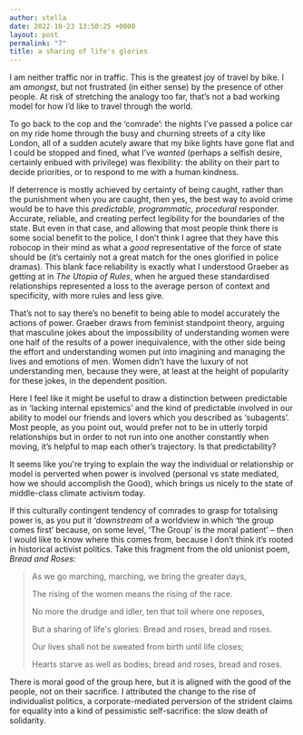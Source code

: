 ```yaml
---
author: stella
date: 2022-10-23 13:50:25 +0000
layout: post
permalink: "7"
title: a sharing of life's glories
---
```



I am neither traffic nor in traffic. This is the greatest joy of travel by bike. I am *amongst*, but not frustrated (in either sense) by the presence of other people. At risk of stretching the analogy too far, that’s not a bad working model for how I’d like to travel through the world.

To go back to the cop and the ‘comrade’: the nights I’ve passed a police car on my ride home through the busy and churning streets of a city like London, all of a sudden acutely aware that my bike lights have gone flat and I could be stopped and fined, what I’ve *wanted* (perhaps a selfish desire, certainly enbued with privilege) was flexibility: the ability on their part to decide priorities, or to respond to me with a human kindness.  

If deterrence is mostly achieved by certainty of being caught, rather than the punishment when you are caught, then yes, the best way to avoid crime would be to have this *predictable, programmatic, procedural* responder. Accurate, reliable, and creating perfect legibility for the boundaries of the state. But even in that case, and allowing that most people think there is some social benefit to the police, I don’t think I agree that they have this robocop in their mind as what a *good* representative of the force of state should be (it’s certainly not a great match for the ones glorified in police dramas). This blank face reliability is exactly what I understood Graeber as getting at in *The Utopia of Rules*, when he argued these standardised relationships represented a loss to the average person of context and specificity, with more rules and less give.

That’s not to say there’s no benefit to being able to model accurately the actions of power. Graeber draws from feminist standpoint theory, arguing that masculine jokes about the impossibility of understanding women were one half of the results of a power inequivalence, with the other side being the effort and understanding women put into imagining and managing the lives and emotions of men. Women didn’t have the luxury of not understanding men, because they were, at least at the height of popularity for these jokes, in the dependent position.  

Here I feel like it might be useful to draw a distinction between predictable as in ‘lacking internal epistemics’ and the kind of predictable involved in our ability to model our friends and lovers which you described as ‘subagents’. Most people, as you point out, would prefer not to be in utterly torpid relationships but in order to not run into one another constantly when moving, it’s helpful to map each other’s trajectory. Is that predictability?  

It seems like you're trying to explain the way the individual or relationship or model is perverted when power is involved (personal vs state mediated, how we should accomplish the Good), which brings us nicely to the state of middle-class climate activism today.  

If this culturally contingent tendency of comrades to grasp for totalising power is, as you put it ‘*downstream* of a worldview in which ‘the group comes first’ because, on some level, ‘The Group’ is the moral patient’ – then I would like to know where this comes from, because I don’t think it’s rooted in historical activist politics. Take this fragment from the old unionist poem, *Bread and Roses*:  

> As we go marching, marching, we bring the greater days,
> 
> The rising of the women means the rising of the race.
> 
> No more the drudge and idler, ten that toil where one reposes,
> 
> But a sharing of life's glories: Bread and roses, bread and roses.
> 
> Our lives shall not be sweated from birth until life closes;
> 
> Hearts starve as well as bodies; bread and roses, bread and roses.

There is moral good of the group here, but it is aligned with the good of the people, not on their sacrifice. I attributed the change to the rise of individualist politics, a corporate-mediated perversion of the strident claims for equality into a kind of pessimistic self-sacrifice: the slow death of solidarity.